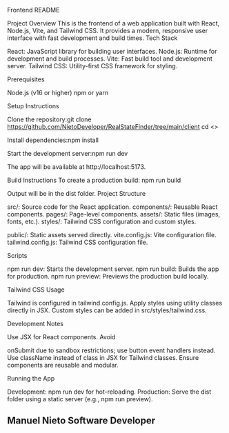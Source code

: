 Frontend README

Project Overview
This is the frontend of a web application built with React, Node.js, Vite, and Tailwind CSS. It provides a modern, responsive user interface with fast development and build times.
Tech Stack

React: JavaScript library for building user interfaces.
Node.js: Runtime for development and build processes.
Vite: Fast build tool and development server.
Tailwind CSS: Utility-first CSS framework for styling.

Prerequisites

Node.js (v16 or higher)
npm or yarn

Setup Instructions

Clone the repository:git clone <https://github.com/NietoDeveloper/RealStateFinder/tree/main/client>
cd <>


Install dependencies:npm install


Start the development server:npm run dev

The app will be available at http://localhost:5173.

Build Instructions
To create a production build:
npm run build

Output will be in the dist folder.
Project Structure

src/: Source code for the React application.
components/: Reusable React components.
pages/: Page-level components.
assets/: Static files (images, fonts, etc.).
styles/: Tailwind CSS configuration and custom styles.


public/: Static assets served directly.
vite.config.js: Vite configuration file.
tailwind.config.js: Tailwind CSS configuration file.

Scripts

npm run dev: Starts the development server.
npm run build: Builds the app for production.
npm run preview: Previews the production build locally.

Tailwind CSS Usage

Tailwind is configured in tailwind.config.js.
Apply styles using utility classes directly in JSX.
Custom styles can be added in src/styles/tailwind.css.

Development Notes

Use JSX for React components.
Avoid <form> onSubmit due to sandbox restrictions; use button event handlers instead.
Use className instead of class in JSX for Tailwind classes.
Ensure components are reusable and modular.

Running the App

Development: npm run dev for hot-reloading.
Production: Serve the dist folder using a static server (e.g., npm run preview).

## Manuel Nieto Software Developer
